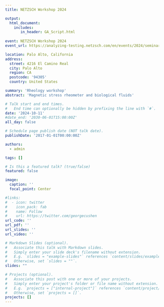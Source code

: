 ```yaml
---
title: NETZSCH Workshop 2024

output: 
  html_document:
    includes:
       in_header: GA_Script.html
       
event: NETZSCH Workshop 2024
event_url: https://analyzing-testing.netzsch.com/en/events/2024/seminars/introduction-to-rheology-and-thermal-analysis

location: Palo Alto, California
address:
  street: 4216 El Camino Real
  city: Palo Alto
  region: CA
  postcode: '94305'
  country: United States

summary: 'Rheology workshop'
abstract: 'Magnetic stress rheometer and biological fluids'

# Talk start and end times.
#   End time can optionally be hidden by prefixing the line with `#`.
date: '2024-10-11'
#date_end: '2030-06-01T15:00:00Z'
all_day: false

# Schedule page publish date (NOT talk date).
publishDate: '2017-01-01T00:00:00Z'

authors:
  - admin

tags: []

# Is this a featured talk? (true/false)
featured: false

image:
  caption: ''
  focal_point: Center

#links:
#  - icon: twitter
#    icon_pack: fab
#    name: Follow
#    url: https://twitter.com/georgecushen
url_code: ''
url_pdf: ''
url_slides: ''
url_video: ''

# Markdown Slides (optional).
#   Associate this talk with Markdown slides.
#   Simply enter your slide deck's filename without extension.
#   E.g. `slides = "example-slides"` references `content/slides/example-slides.md`.
#   Otherwise, set `slides = ""`.
slides: ""

# Projects (optional).
#   Associate this post with one or more of your projects.
#   Simply enter your project's folder or file name without extension.
#   E.g. `projects = ["internal-project"]` references `content/project/deep-learning/index.md`.
#   Otherwise, set `projects = []`.
projects: []
---
```

